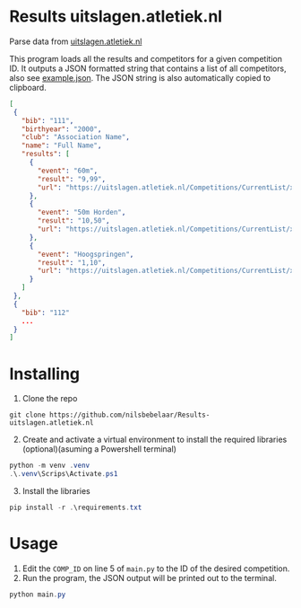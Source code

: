 # Results uitslagen.atletiek.nl
 Parse data from [uitslagen.atletiek.nl](https://uitslagen.atletiek.nl)

 This program loads all the results and competitors for a given competition ID. It outputs a JSON formatted string that contains a list of all competitors, also see [example.json](example.json). The JSON string is also automatically copied to clipboard.

 ```json
[
  {
    "bib": "111",
    "birthyear": "2000",
    "club": "Association Name",
    "name": "Full Name",
    "results": [
      {
        "event": "60m",
        "result": "9,99",
        "url": "https://uitslagen.atletiek.nl/Competitions/CurrentList/xxxxx/xxxx"
      },
      {
        "event": "50m Horden",
        "result": "10,50",
        "url": "https://uitslagen.atletiek.nl/Competitions/CurrentList/xxxxx/xxxx"
      },
      {
        "event": "Hoogspringen",
        "result": "1,10",
        "url": "https://uitslagen.atletiek.nl/Competitions/CurrentList/xxxxx/xxxx"
      }
    ]
  },
  {
    "bib": "112"
    ...
  }
]
```

# Installing
1. Clone the repo
```
git clone https://github.com/nilsbebelaar/Results-uitslagen.atletiek.nl
```
2. Create and activate a virtual environment to install the required libraries (optional)(asuming a Powershell terminal)
```Powershell
python -m venv .venv
.\.venv\Scrips\Activate.ps1
```
3. Install the libraries
```Powershell
pip install -r .\requirements.txt
```

# Usage
1. Edit the `COMP_ID` on line 5 of `main.py` to the ID of the desired competition.
2. Run the program, the JSON output will be printed out to the terminal.
```Powershell
python main.py
```